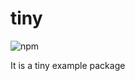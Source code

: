 # tiny
![npm](https://img.shields.io/npm/v/tiny?label=tiny&style=plastic)

It is a tiny example package
